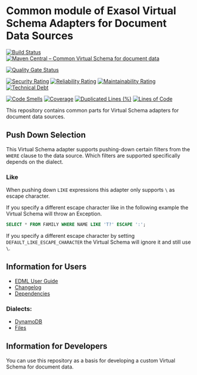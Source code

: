 # Common module of Exasol Virtual Schema Adapters for Document Data Sources

[![Build Status](https://github.com/exasol/virtual-schema-common-document/actions/workflows/ci-build.yml/badge.svg)](https://github.com/exasol/virtual-schema-common-document/actions/workflows/ci-build.yml)
[![Maven Central – Common Virtual Schema for document data](https://img.shields.io/maven-central/v/com.exasol/virtual-schema-common-document)](https://search.maven.org/artifact/com.exasol/virtual-schema-common-document)

[![Quality Gate Status](https://sonarcloud.io/api/project_badges/measure?project=com.exasol%3Avirtual-schema-common-document&metric=alert_status)](https://sonarcloud.io/dashboard?id=com.exasol%3Avirtual-schema-common-document)

[![Security Rating](https://sonarcloud.io/api/project_badges/measure?project=com.exasol%3Avirtual-schema-common-document&metric=security_rating)](https://sonarcloud.io/dashboard?id=com.exasol%3Avirtual-schema-common-document)
[![Reliability Rating](https://sonarcloud.io/api/project_badges/measure?project=com.exasol%3Avirtual-schema-common-document&metric=reliability_rating)](https://sonarcloud.io/dashboard?id=com.exasol%3Avirtual-schema-common-document)
[![Maintainability Rating](https://sonarcloud.io/api/project_badges/measure?project=com.exasol%3Avirtual-schema-common-document&metric=sqale_rating)](https://sonarcloud.io/dashboard?id=com.exasol%3Avirtual-schema-common-document)
[![Technical Debt](https://sonarcloud.io/api/project_badges/measure?project=com.exasol%3Avirtual-schema-common-document&metric=sqale_index)](https://sonarcloud.io/dashboard?id=com.exasol%3Avirtual-schema-common-document)

[![Code Smells](https://sonarcloud.io/api/project_badges/measure?project=com.exasol%3Avirtual-schema-common-document&metric=code_smells)](https://sonarcloud.io/dashboard?id=com.exasol%3Avirtual-schema-common-document)
[![Coverage](https://sonarcloud.io/api/project_badges/measure?project=com.exasol%3Avirtual-schema-common-document&metric=coverage)](https://sonarcloud.io/dashboard?id=com.exasol%3Avirtual-schema-common-document)
[![Duplicated Lines (%)](https://sonarcloud.io/api/project_badges/measure?project=com.exasol%3Avirtual-schema-common-document&metric=duplicated_lines_density)](https://sonarcloud.io/dashboard?id=com.exasol%3Avirtual-schema-common-document)
[![Lines of Code](https://sonarcloud.io/api/project_badges/measure?project=com.exasol%3Avirtual-schema-common-document&metric=ncloc)](https://sonarcloud.io/dashboard?id=com.exasol%3Avirtual-schema-common-document)

This repository contains common parts for Virtual Schema adapters for document data sources.

## Push Down Selection

This Virtual Schema adapter supports pushing-down certain filters from the `WHERE` clause to the data source. Which filters are supported specifically depends on the dialect.

### Like

When pushing down `LIKE` expressions this adapter only supports `\` as escape character.

If you specify a different escape character like in the following example the Virtual Schema will throw an Exception.

```sql
SELECT * FROM FAMILY WHERE NAME LIKE 'T?' ESCAPE ':';
```

If you specify a different escape character by setting `DEFAULT_LIKE_ESCAPE_CHARACTER` the Virtual Schema will ignore it and still use `\`.

## Information for Users

* [EDML User Guide](doc/user_guide/edml_user_guide.md)
* [Changelog](doc/changes/changelog.md)
* [Dependencies](dependencies.md)

### Dialects:

* [DynamoDB](https://github.com/exasol/dynamodb-virtual-schema)
* [Files](https://github.com/exasol/virtual-schema-common-document-files)

## Information for Developers

You can use this repository as a basis for developing a custom Virtual Schema for document data.
